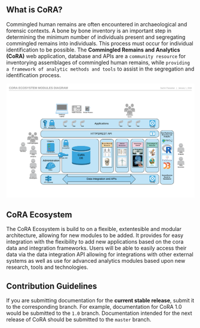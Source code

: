 ## What is CoRA?
Commingled human remains are often encountered in archaeological and forensic contexts. A bone by bone inventory is an important step in determining the minimum number of individuals present and segregating commingled remains into individuals. This process must occur for individual identification to be possible. The **Commingled Remains and Analytics (CoRA)** web application, database and APIs are a `community resource` for inventorying assemblages of commingled human remains, while `providing a framework of analytic methods and tools` to assist in the segregation and identification process.

![CoRA Ecosystem Architecture](images/architecture/Cora-Ecosystem-Modules-Diagram.png)

## CoRA Ecosystem
The CoRA Ecosystem is build to on a flexible, extentesible and modular architecture, allowing for new modules to be added. It provides for easy integration with the flexibility to add new applications based on the cora data and integration frameworks. Users will be able to easily access their data via the data integration API allowing for integrations with other external systems as well as use for advanced analytics modules based upon new research, tools and technologies.

## Contribution Guidelines

If you are submitting documentation for the **current stable release**, submit it to the corresponding branch. For example, documentation for CoRA 1.0 would be submitted to the `1.0` branch. Documentation intended for the next release of CoRA should be submitted to the `master` branch.
